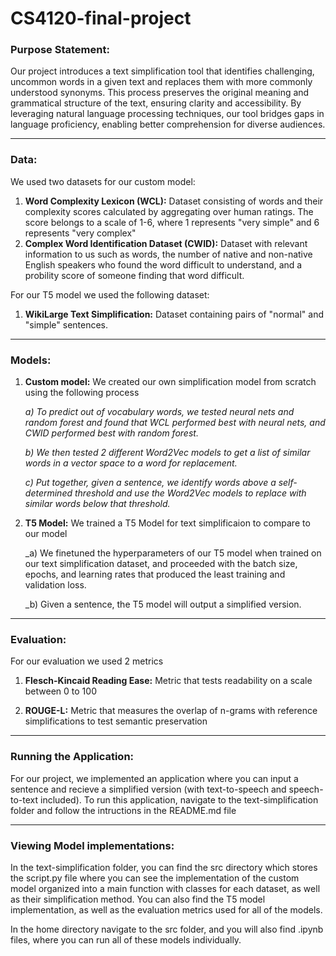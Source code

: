 # CS4120-final-project

### **Purpose Statement:** 

Our project introduces a text simplification tool that identifies challenging, uncommon words in a given text and replaces them with more commonly understood synonyms. This process preserves the original meaning and grammatical structure of the text, ensuring clarity and accessibility. By leveraging natural language processing techniques, our tool bridges gaps in language proficiency, enabling better comprehension for diverse audiences.


****
### **Data:** 

We used two datasets for our custom model: 

1. **Word Complexity Lexicon (WCL):** Dataset consisting of words and their complexity scores calculated by aggregating over human ratings. The score belongs to a scale of 1-6, where 1 represents "very simple" and 6 represents "very complex"
2. **Complex Word Identification Dataset (CWID):** Dataset with relevant information to us such as words, the number of native and non-native English speakers who found the word difficult to understand, and a probility score of someone finding that word difficult.

For our T5 model we used the following dataset: 

1. **WikiLarge Text Simplification:** Dataset containing pairs of "normal" and "simple" sentences.


****

### **Models:**

1. **Custom model:** We created our own simplification model from scratch using the following process

    _a) To predict out of vocabulary words, we tested neural nets and random forest and found that WCL performed best with neural nets, and CWID performed best with random forest._

    _b) We then tested 2 different Word2Vec models to get a list of similar words in a vector space to a word for replacement._

    _c) Put together, given a sentence, we identify words above a self-determined threshold and use the Word2Vec models to replace with similar words below that threshold._

2. **T5 Model:** We trained a T5 Model for text simplificaion to compare to our model

    _a) We finetuned the hyperparameters of our T5 model when trained on our text simplification dataset, and proceeded with the batch size, epochs, and learning rates that produced the least training and validation loss.

    _b) Given a sentence, the T5 model will output a simplified version. 
****

### **Evaluation:**

For our evaluation we used 2 metrics

1. **Flesch-Kincaid Reading Ease:** Metric that tests readability on a scale between 0 to 100

2. **ROUGE-L:** Metric that measures the overlap of n-grams with reference simplifications to test semantic preservation

****

### **Running the Application:**

For our project, we implemented an application where you can input a sentence and recieve a simplified version (with text-to-speech and speech-to-text included). To run this application, navigate to the text-simplification folder and follow the intructions in the README.md file

**** 
### **Viewing Model implementations:**

In the text-simplification folder, you can find the src directory which stores the script.py file where you can see the implementation of the custom model organized into a main function with classes for each dataset, as well as their simplification method. You can also find the T5 model implementation, as well as the evaluation metrics used for all of the models. 

In the home directory navigate to the src folder, and you will also find .ipynb files, where you can run all of these models individually. 

